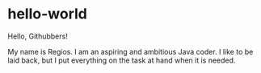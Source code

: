 # hello-world

Hello, Githubbers!

My name is Regios. I am an aspiring and ambitious Java coder.
I like to be laid back, but I put everything on the task at hand when it is needed.
